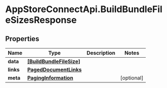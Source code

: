 # AppStoreConnectApi.BuildBundleFileSizesResponse

## Properties

Name | Type | Description | Notes
------------ | ------------- | ------------- | -------------
**data** | [**[BuildBundleFileSize]**](BuildBundleFileSize.md) |  | 
**links** | [**PagedDocumentLinks**](PagedDocumentLinks.md) |  | 
**meta** | [**PagingInformation**](PagingInformation.md) |  | [optional] 


